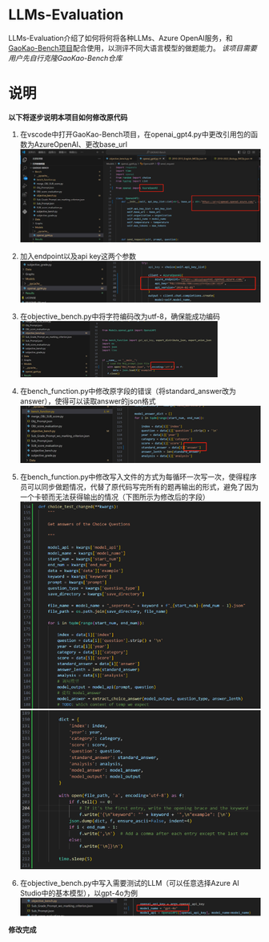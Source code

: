 # LLMs-Evaluation
LLMs-Evaluation介绍了如何将何将各种LLMs、Azure OpenAI服务，和[GaoKao-Bench项目](https://github.com/OpenLMLab/GAOKAO-Bench)配合使用，以测评不同大语言模型的做题能力。
*该项目需要用户先自行克隆GaoKao-Bench仓库*

# 说明
**以下将逐步说明本项目如何修改原代码**

1. 在vscode中打开GaoKao-Bench项目，在openai_gpt4.py中更改引用包的函数为AzureOpenAI、更改base_url
![image](https://github.com/Qinyi-Tan/LLMs-Evaluation/blob/main/Graphs/graph1.png)

2. 加入endpoint以及api key这两个参数
![image](https://github.com/Qinyi-Tan/LLMs-Evaluation/blob/main/Graphs/graph2.png)

3. 在objective_bench.py中将字符编码改为utf-8，确保能成功编码
![image](https://github.com/Qinyi-Tan/LLMs-Evaluation/blob/main/Graphs/graph3.png)

4. 在bench_function.py中修改原字段的错误（将standard_answer改为answer），使得可以读取answer的json格式
![image](https://github.com/Qinyi-Tan/LLMs-Evaluation/blob/main/Graphs/graph4.png)

5. 在bench_function.py中修改写入文件的方式为每循环一次写一次，使得程序员可以同步做题情况，代替了原代码写完所有的题再输出的形式，避免了因为一个卡顿而无法获得输出的情况（下图所示为修改后的字段）
![image](https://github.com/Qinyi-Tan/LLMs-Evaluation/blob/main/Graphs/graph5.1.png)
![image](https://github.com/Qinyi-Tan/LLMs-Evaluation/blob/main/Graphs/graph5.2.png)

6. 在objective_bench.py中写入需要测试的LLM（可以任意选择Azure AI Studio中的基本模型），以gpt-4o为例
![image](https://github.com/Qinyi-Tan/LLMs-Evaluation/blob/main/Graphs/graph6.png)

**修改完成**
